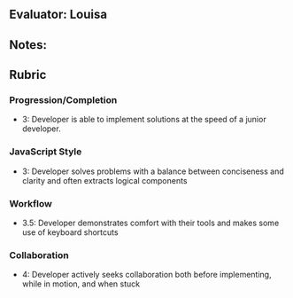 ## Evaluator: Louisa

## Notes:

## Rubric

### Progression/Completion

* 3: Developer is able to implement solutions at the speed of a junior developer.

### JavaScript Style

* 3: Developer solves problems with a balance between conciseness and clarity and often extracts logical components

### Workflow

* 3.5: Developer demonstrates comfort with their tools and makes some use of keyboard shortcuts

### Collaboration

* 4: Developer actively seeks collaboration both before implementing, while in motion, and when stuck
